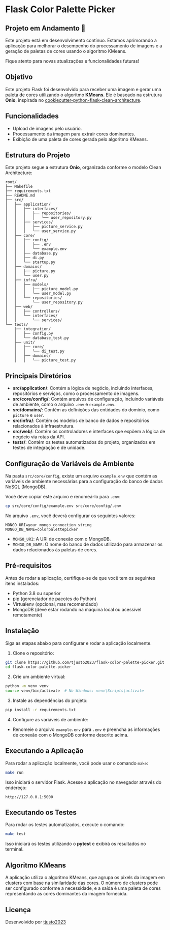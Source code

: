 # Flask Color Palette Picker

## Projeto em Andamento 🚧

Este projeto está em desenvolvimento contínuo. Estamos aprimorando a aplicação para melhorar o desempenho do processamento de imagens e a geração de paletas de cores usando o algoritmo KMeans.

Fique atento para novas atualizações e funcionalidades futuras!

## Objetivo

Este projeto Flask foi desenvolvido para receber uma imagem e gerar uma paleta de cores utilizando o algoritmo **KMeans**. Ele é baseado na estrutura **Onio**, inspirada no [cookiecutter-python-flask-clean-architecture](https://github.com/microsoft/cookiecutter-python-flask-clean-architecture).

## Funcionalidades

- Upload de imagens pelo usuário.
- Processamento da imagem para extrair cores dominantes.
- Exibição de uma paleta de cores gerada pelo algoritmo KMeans.

## Estrutura do Projeto

Este projeto segue a estrutura **Onio**, organizada conforme o modelo Clean Architecture:

```
root/
├── Makefile
├── requirements.txt
├── README.md
├── src/
│   ├── application/
│   │   ├── interfaces/
│   │   │   ├── repositories/
│   │   │   │   └── user_repository.py
│   │   ├── services/
│   │   │   ├── picture_service.py
│   │   │   └── user_service.py
│   ├── core/
│   │   ├── config/
│   │   │   ├── .env
│   │   │   └── example.env
│   │   ├── database.py
│   │   ├── di.py
│   │   └── startup.py
│   ├── domains/
│   │   ├── picture.py
│   │   └── user.py
│   ├── infra/
│   │   ├── models/
│   │   │   ├── picture_model.py
│   │   │   └── user_model.py
│   │   └── repositories/
│   │       └── user_repository.py
│   ├── web/
│   │   ├── controllers/
│   │   └── interfaces/
│   │       └── services/
└── tests/
    ├── integration/
    │   ├── config.py
    │   └── database_test.py
    ├── unit/
    │   ├── core/
    │   │   └── di_test.py
    │   ├── domains/
    │   │   └── picture_test.py

```

## Principais Diretórios

- **src/application/**: Contém a lógica de negócio, incluindo interfaces, repositórios e serviços, como o processamento de imagens.
- **src/core/config/**: Contém arquivos de configuração, incluindo variáveis de ambiente, como o arquivo `.env` e `example.env`.
- **src/domains/**: Contém as definições das entidades do domínio, como `picture` e `user`.
- **src/infra/**: Contém os modelos de banco de dados e repositórios relacionados à infraestrutura.
- **src/web/**: Contém os controladores e interfaces que expõem a lógica de negócio via rotas da API.
- **tests/**: Contém os testes automatizados do projeto, organizados em testes de integração e de unidade.

## Configuração de Variáveis de Ambiente

Na pasta `src/core/config`, existe um arquivo `example.env` que contém as variáveis de ambiente necessárias para a configuração do banco de dados NoSQL (MongoDB). 

Você deve copiar este arquivo e renomeá-lo para `.env`:

```bash
cp src/core/config/example.env src/core/config/.env
```

No arquivo `.env`, você deverá configurar os seguintes valores:

```env
MONGO_URI=your_mongo_connection_string
MONGO_DB_NAME=colorpalettepicker
```

- `MONGO_URI`: A URI de conexão com o MongoDB.
- `MONGO_DB_NAME`: O nome do banco de dados utilizado para armazenar os dados relacionados às paletas de cores.

## Pré-requisitos

Antes de rodar a aplicação, certifique-se de que você tem os seguintes itens instalados:

- Python 3.8 ou superior
- pip (gerenciador de pacotes do Python)
- Virtualenv (opcional, mas recomendado)
- MongoDB (deve estar rodando na máquina local ou acessível remotamente)

## Instalação

Siga as etapas abaixo para configurar e rodar a aplicação localmente.

1. Clone o repositório:

```bash
git clone https://github.com/tjusto2023/flask-color-palette-picker.git
cd flask-color-palette-picker
```

2. Crie um ambiente virtual:

```bash
python -m venv venv
source venv/bin/activate  # No Windows: venv\Scripts\activate
```

3. Instale as dependências do projeto:

```bash
pip install -r requirements.txt
```

4. Configure as variáveis de ambiente:

- Renomeie o arquivo `example.env` para `.env` e preencha as informações de conexão com o MongoDB conforme descrito acima.

## Executando a Aplicação

Para rodar a aplicação localmente, você pode usar o comando `make`:

```bash
make run
```

Isso iniciará o servidor Flask. Acesse a aplicação no navegador através do endereço:

```
http://127.0.0.1:5000
```

## Executando os Testes

Para rodar os testes automatizados, execute o comando:

```bash
make test
```

Isso iniciará os testes utilizando o **pytest** e exibirá os resultados no terminal.

## Algoritmo KMeans

A aplicação utiliza o algoritmo KMeans, que agrupa os pixels da imagem em clusters com base na similaridade das cores. O número de clusters pode ser configurado conforme a necessidade, e a saída é uma paleta de cores representando as cores dominantes da imagem fornecida.

## Licença

Desenvolvido por [tjusto2023](https://github.com/tjusto2023)